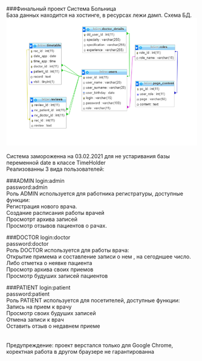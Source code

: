 

###Финальный проект
Система Больница<br/>
База данных находится на хостинге, в ресурсах лежи дамп. Схема БД.
![](db.png)
<br/>
<br/>
Система замороженна на 03.02.2021 для не устаривания базы переменной date в классе TimeHolder<br/>
Реализованны 3 вида пользователей:

###ADMIN
login:admin<br/>
password:admin<br/>
Роль ADMIN используется для работника регистратуры, доступные функции:<br/>
Регистрация нового врача.<br/>
Создание расписания работы врачей<br/>
Просмотрт архива записей<br/>
Просмотр отзывов пациентов о рачах.

###DOCTOR
login:doctor<br/>
password:doctor<br/>
Роль DOCTOR используется для работы врача:<br/>
Открытие примема и составление записи о нем , на сегодншее число. Либо отметка о неявке пациента<br/>
Просмотр архива своих приемов<br/>
Просмотр будуших записей пациентов

###PATIENT
login:patient<br/>
password:patient<br/>
Роль PATIENT используется для посетителей, доступные функции:<br/>
Запись на прием к врачу<br/>
Просмотр своих будуших записей<br/>
Отмена записи к врач<br/>
Оставить отзыв о недавнем приеме<br/><br/><br/>
Предупреждение: проект верстался только для Google Chrome, коректная работа в другом браузере не гарантированна

